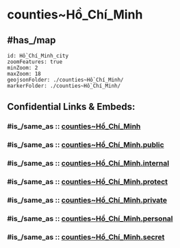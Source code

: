 # counties~Hồ_Chí_Minh 



## #has_/map 

```leaflet
id: Hồ_Chí_Minh_city
zoomFeatures: true 
minZoom: 2 
maxZoom: 18
geojsonFolder: ./counties~Hồ_Chí_Minh/
markerFolder: ./counties~Hồ_Chí_Minh/
```




## Confidential Links & Embeds: 

### #is_/same_as :: [counties~Hồ_Chí_Minh](/_Standards/Earth/Continent/Asia/Asia~South~East/Vietnam/Provinces~Vietnam/Hồ_Chí_Minh-City/counties~Hồ_Chí_Minh.md) 

### #is_/same_as :: [counties~Hồ_Chí_Minh.public](/_public/Earth/Continent/Asia/Asia~South~East/Vietnam/Provinces~Vietnam/Hồ_Chí_Minh-City/counties~Hồ_Chí_Minh.public.md) 

### #is_/same_as :: [counties~Hồ_Chí_Minh.internal](/_internal/Earth/Continent/Asia/Asia~South~East/Vietnam/Provinces~Vietnam/Hồ_Chí_Minh-City/counties~Hồ_Chí_Minh.internal.md) 

### #is_/same_as :: [counties~Hồ_Chí_Minh.protect](/_protect/Earth/Continent/Asia/Asia~South~East/Vietnam/Provinces~Vietnam/Hồ_Chí_Minh-City/counties~Hồ_Chí_Minh.protect.md) 

### #is_/same_as :: [counties~Hồ_Chí_Minh.private](/_private/Earth/Continent/Asia/Asia~South~East/Vietnam/Provinces~Vietnam/Hồ_Chí_Minh-City/counties~Hồ_Chí_Minh.private.md) 

### #is_/same_as :: [counties~Hồ_Chí_Minh.personal](/_personal/Earth/Continent/Asia/Asia~South~East/Vietnam/Provinces~Vietnam/Hồ_Chí_Minh-City/counties~Hồ_Chí_Minh.personal.md) 

### #is_/same_as :: [counties~Hồ_Chí_Minh.secret](/_secret/Earth/Continent/Asia/Asia~South~East/Vietnam/Provinces~Vietnam/Hồ_Chí_Minh-City/counties~Hồ_Chí_Minh.secret.md)

